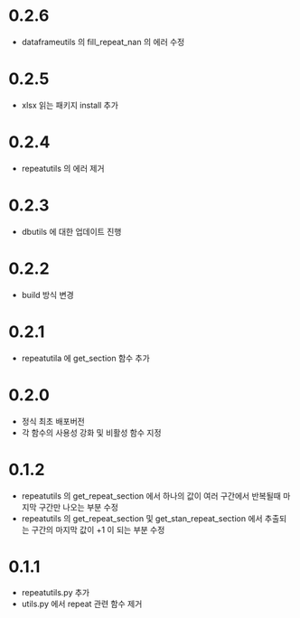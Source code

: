 # 0.2.6
- dataframeutils 의 fill_repeat_nan 의 에러 수정
# 0.2.5
- xlsx 읽는 패키지 install 추가
# 0.2.4
- repeatutils 의 에러 제거
# 0.2.3
- dbutils 에 대한 업데이트 진행
# 0.2.2
- build 방식 변경
# 0.2.1
- repeatutila 에 get_section 함수 추가
# 0.2.0 
- 정식 최초 배포버전
- 각 함수의 사용성 강화 및 비활성 함수 지정
# 0.1.2
- repeatutils 의 get_repeat_section 에서 하나의 값이 여러 구간에서 반복될때 마지막 구간만 나오는 부분 수정
- repeatutils 의 get_repeat_section 및 get_stan_repeat_section 에서 추출되는 구간의 마지막 값이 +1 이 되는 부분 수정
# 0.1.1
- repeatutils.py 추가
- utils.py 에서 repeat 관련 함수 제거